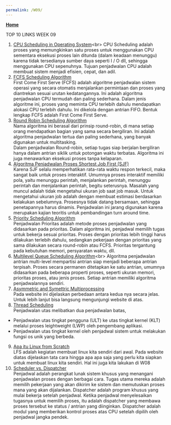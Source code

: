 ```yaml
---
permalink: /W09/
---
```

[**Home**](https://muhammadhafizmm.github.io/os211/)

TOP 10 LINKS WEEK 09
1. [CPU Scheduling in Operating System](https://www.studytonight.com/operating-system/cpu-scheduling#:~:text=CPU%20scheduling%20is%20a%20process,efficient%2C%20fast%2C%20and%20fair.)<br>
CPU Scheduling adalah proses yang memungkinkan satu proses untuk menggunakan CPU sementara eksekusi proses lain ditunda (dalam keadaan menunggu) karena tidak tersedianya sumber daya seperti I / O dll, sehingga menggunakan CPU sepenuhnya. Tujuan penjadwalan CPU adalah membuat sistem menjadi efisien, cepat, dan adil.<br>
2. [FCFS Scheduling Algorithm](https://www.guru99.com/fcfs-scheduling.html)<br>
First Come First Serve (FCFS) adalah algoritme penjadwalan sistem operasi yang secara otomatis menjalankan permintaan dan proses yang diantrekan sesuai urutan kedatangannya. Ini adalah algoritma penjadwalan CPU termudah dan paling sederhana. Dalam jenis algoritme ini, proses yang meminta CPU terlebih dahulu mendapatkan alokasi CPU terlebih dahulu. Ini dikelola dengan antrian FIFO. Bentuk lengkap FCFS adalah First Come First Serve.<br>
3. [Round Robin Scheduling Algorithm](https://www.guru99.com/round-robin-scheduling-example.html)<br>
Nama algoritma ini berasal dari prinsip round-robin, di mana setiap orang mendapatkan bagian yang sama secara bergiliran. Ini adalah algoritma penjadwalan tertua dan paling sederhana, yang banyak digunakan untuk multitasking.<br>
Dalam penjadwalan Round-robin, setiap tugas siap berjalan bergiliran hanya dalam antrian siklik untuk potongan waktu terbatas. Algoritma ini juga menawarkan eksekusi proses tanpa kelaparan.<br>
4. [Algoritma Penjadwalan Proses Shortest Job First (SJF)](http://dioktafajri.blogspot.com/2017/04/algoritma-penjadwalan-proses-shortest.html)<br>
Karena SJF selalu memperhatikan rata-rata waktu respon terkecil, maka sangat baik untuk proses interaktif. Umumnya proses interaktif memiliki pola, yaitu menunggu perintah, menjalankan perintah, menunggu perintah dan menjalankan perintah, begitu seterusnya. Masalah yang muncul adalah tidak mengetahui ukuran job saat job masuk. Untuk mengetahui ukuran job adalah dengan membuat estimasi berdasarkan kelakukan sebelumnya. Prosesnya tidak datang bersamaan, sehingga penetapannya harus dinamis. Penjadwalan ini jarang digunakan karena merupakan kajian teoritis untuk pembandingan turn around time.<br>
5. [Priority Scheduling Algorithm](https://www.guru99.com/priority-scheduling-program.html)<br>
Penjadwalan Prioritas adalah metode proses penjadwalan yang didasarkan pada prioritas. Dalam algoritma ini, penjadwal memilih tugas untuk bekerja sesuai prioritas.
Proses dengan prioritas lebih tinggi harus dilakukan terlebih dahulu, sedangkan pekerjaan dengan prioritas yang sama dilakukan secara round-robin atau FCFS. Prioritas tergantung pada kebutuhan memori, persyaratan waktu, dll.<br>
6. [Multilevel Queue Scheduling Algorithm](https://www.studytonight.com/operating-system/multilevel-queue-scheduling#:~:text=A%20multi%2Dlevel%20queue%20scheduling,process%20priority%2C%20or%20process%20type.)<br>
Algoritma penjadwalan antrian multi-level mempartisi antrian siap menjadi beberapa antrian terpisah. Proses secara permanen ditetapkan ke satu antrian, umumnya didasarkan pada beberapa properti proses, seperti ukuran memori, prioritas proses, atau jenis proses. Setiap antrian memiliki algoritma penjadwalannya sendiri.<br>
7. [Asymmetric and Symettric Multiprocessing](geeksforgeeks.org/difference-between-asymmetric-and-symmetric-multiprocessing/)<br>
Pada website ini dijelaskan perbedaan antara kedua nya secara jelas. Untuk lebih lanjut bisa langsung mengunjungi website di atas.<br>
8. [Thread Scheduling](https://www.geeksforgeeks.org/thread-scheduling/)<br>
Penjadwalan utas melibatkan dua penjadwalan batas, <br>
 - Penjadwalan utas tingkat pengguna (ULT) ke utas tingkat kernel (KLT) melalui proses leightweight (LWP) oleh pengembang aplikasi.<br>
 - Penjadwalan utas tingkat kernel oleh penjadwal sistem untuk melakukan fungsi os unik yang berbeda.<br>
9. [Apa itu Linux from Scratch](https://www.linuxfromscratch.org/)<br>
LFS adalah kegiatan membuat linux kita sendiri dari awal. Pada website diatas dijelaskan tata cara hingga apa apa saja yang perlu kita siapkan untuk membuat linux kita sendiri. Hal ini juga kita lakukan di W08<br>
10. [Scheduler vs. Dispatcher](https://www.geeksforgeeks.org/difference-between-dispatcher-and-scheduler/)<br>
Penjadwal adalah perangkat lunak sistem khusus yang menangani penjadwalan proses dengan berbagai cara. Tugas utama mereka adalah memilih pekerjaan yang akan dikirim ke sistem dan memutuskan proses mana yang akan dijalankan. Dispatcher adalah program khusus yang mulai bekerja setelah penjadwal. Ketika penjadwal menyelesaikan tugasnya untuk memilih proses, itu adalah dispatcher yang membawa proses tersebut ke status / antrian yang diinginkan. Dispatcher adalah modul yang memberikan kontrol proses atas CPU setelah dipilih oleh penjadwal jangka pendek.<br>
